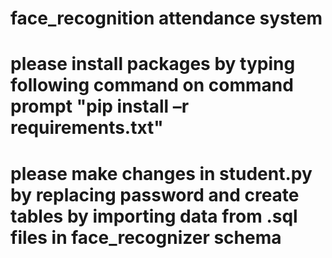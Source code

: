 # face_recognition attendance system
# please install packages by typing following command on command prompt "pip install –r requirements.txt"
# please make changes in student.py by replacing password and create tables by importing data from .sql files in face_recognizer schema

